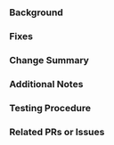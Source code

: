 ### Background

<!-- What was happening before this PR, and the problem(s) it solves -->

### Fixes

<!-- Link the issue(s) this PR fixes-->

### Change Summary

<!-- Short summary of the changes submitted -->

### Additional Notes

<!-- Any remaining concerns -->

### Testing Procedure

<!-- If applicable, write how to test for reviewers-->

### Related PRs or Issues

<!-- Dependent PRs, or any relevant linked issues -->
